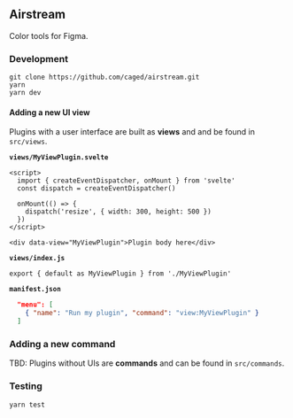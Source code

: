 ## Airstream

Color tools for Figma.

### Development

```
git clone https://github.com/caged/airstream.git
yarn
yarn dev
```

#### Adding a new UI view

Plugins with a user interface are built as **views** and and be found in `src/views`.

**`views/MyViewPlugin.svelte`**

```svelte
<script>
  import { createEventDispatcher, onMount } from 'svelte'
  const dispatch = createEventDispatcher()

  onMount(() => {
    dispatch('resize', { width: 300, height: 500 })
  })
</script>

<div data-view="MyViewPlugin">Plugin body here</div>
```

**`views/index.js`**

```
export { default as MyViewPlugin } from './MyViewPlugin'
```

**`manifest.json`**

```json
  "menu": [
    { "name": "Run my plugin", "command": "view:MyViewPlugin" }
  ]
```

### Adding a new command

TBD: Plugins without UIs are **commands** and can be found in `src/commands`.

### Testing

```
yarn test
```
